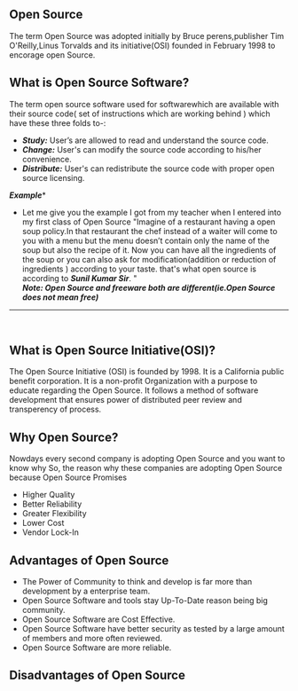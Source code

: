 
## Open Source
The term Open Source was adopted initially by Bruce perens,publisher Tim O'Reilly,Linus Torvalds and its initiative(OSI) founded in February  1998 to encorage open Source.

## What is Open Source Software?
The term open source software used for softwarewhich are available with their source code( set of instructions which are working behind ) which have these three folds to-:
- ***Study:*** User’s are allowed to read and understand the source code. 
- ***Change:*** User's can  modify the source code according to his/her convenience.
- ***Distribute:*** User's can redistribute the source code with proper open source licensing.

***Example****
- Let me give you the example I got from my teacher when I entered into my first class of Open Source
 "Imagine of a restaurant having a open soup policy.In that restaurant the chef instead of a waiter will come to you with a menu but the menu doesn’t contain only the name of the soup but also the recipe of it.
Now you can have all the ingredients of the soup or you can also ask for modification(addition or reduction of ingredients )  according to your taste.
that's what open source is according to ***Sunil Kumar Sir***.
"<br>
***Note: Open Source and freeware both are different(ie.Open Source does not mean free)***
<hr><br>

## What is Open Source Initiative(OSI)?
The Open Source Initiative (OSI) is founded by 1998. It is a California public benefit corporation.
It is a non-profit Organization with a purpose to educate regarding the Open Source. It follows a method of software development that ensures power of distributed peer review and transperency of process.


## Why Open Source?
Nowdays every second company is adopting Open Source and you want to know why
So, the reason why these companies are adopting Open Source because Open Source Promises
- Higher Quality
- Better Reliability 
- Greater Flexibility
- Lower Cost
- Vendor Lock-In

## Advantages of Open Source

- The Power of Community to think and develop is far more than development by a enterprise team.
- Open Source Software and tools stay Up-To-Date reason being big community.
- Open Source Software are Cost Effective.
- Open Source Software have better security as tested by a large amount of members and more often reviewed.
- Open Source Software are more reliable.

## Disadvantages of Open Source
